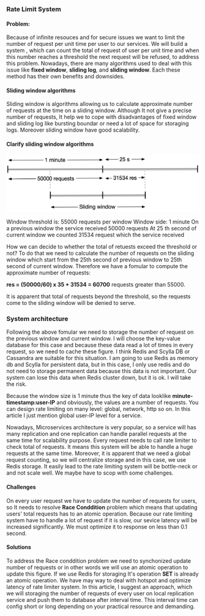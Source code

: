 ### Rate Limit System
#### Problem: 
Because of infinite resouces and for secure issues we want to limit the number of request per unit time per user to our services. We will build a system , which can count the total of request of user per unit time and when this number reaches a threshold the next request will be refused, to address this problem.
Nowadays, there are many algorithms used to deal with this issue like **fixed window**, **sliding log**, and **sliding window**. Each these method has their own benefits and downsides.

#### Sliding window algorithms
Sliding window is algorithms allowing us to calculate approximate number of requests at the time on a sliding window. Although It not give a precise number of requests, It help we to cope with disadvantages of fixed window and sliding log like bursting boundar or need a lot of space for storaging logs. Moreover sliding window have good scalability.

#### Clarify sliding window algorithms
<img alt='slidingwindow' src='./slidingwindows.png'>

Window threshold is: 55000 requests per window
Window side: 1 minute
On a previous window the service received 50000 requests
At 25 th second of current window we counted 31534 request which the service received

How we can decide to whether the total of retuests exceed the threshold or not?
To do that we need to calculate the number of requests on the sliding window which start from the 25th second of previous window to 25th second of current window.
Therefore we have a fomular to compute the approximate number of requests: 

**res = (50000/60) x 35 + 31534 = 60700** requests greater than 55000.

It is apparent that total of requests beyond the threshold, so the requests come to the sliding window will be denied to serve.

### System architecture

Following the above fomular we need to storage the number of request on the previous window and current window.
I will choose the key-value database for this case and because these data read a lot of times in every request, so we need to cache these figure.
I think Redis and Scylla DB or Cassandra are suitable for this situation. I am going to use Redis as memory db and Scylla for persistent data, but in this case, I only use redis and do not need
to storage permanent data because this data is not important. Our system can lose this data when Redis cluster down, but it is ok. I will take the risk. 

Because the window size is 1 minute thus the key of data looklike **minute-timestamp:user-IP** and obviously, the values are a number of requests. You can design rate limiting on many level: global, network, http so on. In this article I just mention global user-IP level for a service.

Nowadays, Microservices architecture is very popular, so a service will has many replication and one replication can handle parallel requests at the same time for scalability purpose. Every request needs to call rate limiter to check total of requests. It means this system will be able to handle a huge requests at the same time. 
Moreover, it is apparent that we need a global request counting, so we will centralize storage and in this case, we use Redis storage. It easily lead to the rate limiting system will be bottle-neck or and not scale well. 
We maybe have to scop with some challenges.

#### Challenges

On every user request we have to update the number of requests for users, so It needs to resolve **Race Conddition** problem which means that updating users' total requests has to an atomic operation.
Because our rate limiting system have to handle a lot of request if it is slow, our sevice latency will be increased significantly. We must optimize it to response on less than 0.1 second.

#### Solutions

To address the Race conddition problem we need to synchonized update number of requests or in other words we will use an atomic operation to update this figure. If we use Redis for storaging It's operation **SET** is already an atomic operation.
We have may way to deal with hotspot and optimize latency of rate limiter system. In this article, I suggest an approach, which we will storaging the number of requests of every user on local replication service and push them to database after interval time. This interval time can config short or long depending on your practical resource and demanding.
